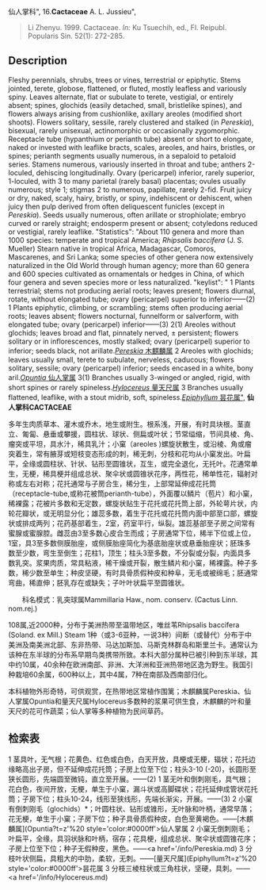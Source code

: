 仙人掌科",
16.**Cactaceae** A. L. Jussieu",

> Li Zhenyu. 1999. Cactaceae. *In:* Ku Tsuechih, ed., Fl. Reipubl. Popularis Sin. 52(1): 272-285.

## Description
Fleshy perennials, shrubs, trees or vines, terrestrial or epiphytic. Stems jointed, terete, globose, flattened, or fluted, mostly leafless and variously spiny. Leaves alternate, flat or subulate to terete, vestigial, or entirely absent; spines, glochids (easily detached, small, bristlelike spines), and flowers always arising from cushionlike, axillary areoles (modified short shoots). Flowers solitary, sessile, rarely clustered and stalked (in *Pereskia*), bisexual, rarely unisexual, actinomorphic or occasionally zygomorphic. Receptacle tube (hypanthium or perianth tube) absent or short to elongate, naked or invested with leaflike bracts, scales, areoles, and hairs, bristles, or spines; perianth segments usually numerous, in a sepaloid to petaloid series. Stamens numerous, variously inserted in throat and tube; anthers 2-loculed, dehiscing longitudinally. Ovary (pericarpel) inferior, rarely superior, 1-loculed, with 3 to many parietal (rarely basal) placentas; ovules usually numerous; style 1; stigmas 2 to numerous, papillate, rarely 2-fid. Fruit juicy or dry, naked, scaly, hairy, bristly, or spiny, indehiscent or dehiscent, when juicy then pulp derived from often deliquescent funicles (except in *Pereskia*). Seeds usually numerous, often arillate or strophiolate; embryo curved or rarely straight; endosperm present or absent; cotyledons reduced or vestigial, rarely leaflike.
  "Statistics": "About 110 genera and more than 1000 species: temperate and tropical America; *Rhipsalis baccifera* (J. S. Mueller) Stearn native in tropical Africa, Madagascar, Comoros, Mascarenes, and Sri Lanka; some species of other genera now extensively naturalized in the Old World through human agency; more than 60 genera and 600 species cultivated as ornamentals or hedges in China, of which four genera and seven species more or less naturalized.
  "keylist": "
1 Plants terrestrial; stems not producing aerial roots; leaves present; flowers diurnal, rotate, without elongated tube; ovary (pericarpel) superior to inferior——(2)
1 Plants epiphytic, climbing, or scrambling; stems often producing aerial roots; leaves absent; flowers nocturnal, funnelform or salverform, with elongated tube; ovary (pericarpel) inferior——(3)
2(1) Areoles without glochids; leaves broad and flat, pinnately nerved, ± persistent; flowers solitary or in inflorescences, mostly stalked; ovary (pericarpel) superior to inferior; seeds black, not arillate.[*Pereskia* 木麒麟属](Pereskia.md)
2 Areoles with glochids; leaves usually small, terete to subulate, nerveless, caducous; flowers solitary, sessile; ovary (pericarpel) inferior; seeds encased in a white, bony aril.[*Opuntia* 仙人掌属](Opuntia.md)
3(1) Branches usually 3-winged or angled, rigid, with short spines or rarely spineless.[*Hylocereus* 量天尺属](Hylocereus.md)
3 Branches usually flattened, leaflike, with a stout midrib, soft, spineless.[*Epiphyllum* 昙花属",](Epiphyllum.md)
**仙人掌科CACTACEAE**

多年生肉质草本、灌木或乔木，地生或附生。根系浅，开展，有时具块根。茎直立、匍匐、悬垂或攀援，圆柱状、球状、侧扁或叶状；节常缢缩，节间具棱、角、瘤突或平坦，具水汁，稀具乳汁；小窠（areoles )螺旋状散生，或沿棱、角或瘤突着生，常有腋芽或短枝变态形成的刺，稀无刺，分枝和花均从小窠发出。叶扁平，全缘或圆柱状、针状、钻形至圆锥状，互生，或完全退化，无托叶。花通常单生，无梗，稀具梗并组成总状、聚伞状或圆锥状花序，两性花，稀单性花，辐射对称或左右对称；花托通常与子房合生，稀分生，上部常延伸成花托筒（receptacle-tube,或称花被筒perianth-tube），外面覆以鳞片（苞片）和小窠，稀裸露；花被片多数和无定数，螺旋状贴生于花托或花托筒上部，外轮萼片状，内轮花瓣状，或无明显分化；雄蕊多数，着生于花托或花托筒内面中部至口部，螺旋状或排成两列；花药基部着生，2室，药室平行，纵裂。雄蕊基部至子房之间常有蜜腺或蜜腺腔。雌蕊由3至多数心皮合生而成；子房通常下位，稀半下位或上位，1室，具3至多数侧膜胎座，或侧膜胎座简化为基底胎座状或悬垂胎座状；胚珠多数至少数，弯生至倒生；花柱1，顶生；柱头3至多数，不分裂或分裂，内面具多数乳突。浆果肉质，常具粘液，稀干燥或开裂，散生鳞片和小窠，稀裸露。种子多数，稀少数至单生；种皮坚硬，有时具骨质假种皮和种阜，无毛或被绵毛；胚通常弯曲，稀直伸；胚乳存在或缺失；子叶叶状扁平至圆锥状。
<p style='text-indent:28px'>科名模式：乳突球属Mammillaria Haw., nom. conserv. (Cactus Linn. nom.rej.)

108属,近2000种，分布于美洲热带至温带地区，唯丝苇Rhipsalis baccifera (Soland. ex Mill.) Steam 1种（或3-6亚种，一说3种）间断（或替代）分布于中美洲及南美洲北部、东非热带、马达加斯加、马斯克林群岛和斯里兰卡。通常认为该种在东半球的分布系早期鸟类携带所致。本科大部分属种已被引种到东半球，其中约10属，40余种在欧洲南部、非洲、大洋洲和亚洲热带地区逸为野生。我国引种栽培60余属，600种以上，其中4属，7种在南部及西南部归化。

本科植物外形奇特，可供观赏，在热带地区常植作围篱；木麒麟属Pereskia、仙人掌属Opuntia和量天尺属Hylocereus多数种的浆果可供生食，木麒麟的叶和量天尺的花可作蔬菜；仙人掌等多种植物为民间草药。

## 检索表

1 茎具叶，无气根；花黄色、红色或白色，白天开放，具梗或无梗，辐状；花托边缘略高出子房，但不延伸成花托筒；子房上位至下位；柱头3-10 (-20)，长圆形至狭长圆形，先端圆至微钝，直立至开展。——(2)
1 茎无叶和倒刺刚毛，具气根；花白色，夜间开放，无梗，单生于小窠，漏斗状或高脚碟状；花托延伸成管状花托筒；子房下位；柱头10-24，线形至狭线形，先端长渐尖，开展。——(3)
2 小窠有倒刺刚毛（glochids）*；叶圆柱状、钻形或锥形，无叶脉和叶柄，通常早落；花无梗，单生于小窠；子房下位；种子具骨质假种皮，白色至黄褐色。——[木麒麟属](Opuntia?t=z'%20 style='color:#0000ff'>仙人掌属</a>
2 小窠无倒刺刚毛；叶扁平，全缘，具羽状脉和叶柄，宿存；花具梗，组成总状、聚伞状或圆锥花序；子房上位至下位；种子无假种皮，黑色。——<a href='/info/Pereskia.md)
3 分枝叶状侧扁，具粗大的中肋，柔软，无刺。——[量天尺属](Epiphyllum?t=z'%20 style='color:#0000ff'>昙花属</a>
3 分枝三棱柱状或三角柱状，坚硬，具刺。——<a href='/info/Hylocereus.md)
